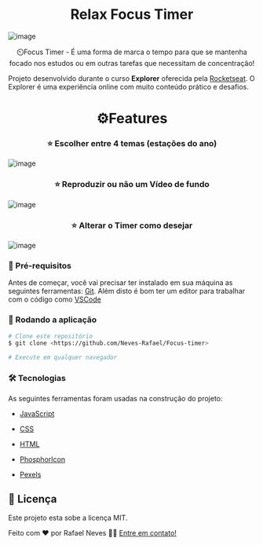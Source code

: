 <h1 align="center">Relax Focus Timer</h1>

![image](https://github.com/Neves-Rafael/Focus-timer/assets/136202919/70b79411-9555-4b9d-ae16-1bb05dc1ab94)


<p align="center">⏲️Focus Timer - É uma forma de marca o tempo para que se mantenha focado nos estudos ou em outras tarefas que necessitam de concentração!</p>


Projeto desenvolvido durante o curso **Explorer** oferecida pela [Rocketseat](https://app.rocketseat.com.br/).
O Explorer é uma experiência online com muito conteúdo prático e desafios.


<h1 align="center">⚙️Features</h1>

<h3 align="center">⭐ Escolher entre 4 temas (estações do ano)</h3>

![image](https://github.com/Neves-Rafael/Focus-timer/assets/136202919/c79d3ca6-f9e6-47b4-a809-7f33154f94da)

<h3 align="center">⭐ Reproduzir ou não um Vídeo de fundo</h3>

![image](https://github.com/Neves-Rafael/Focus-timer/assets/136202919/d685626d-3f14-41e7-8808-4a269c2624b5)
<h3 align="center">⭐ Alterar o Timer como desejar</h3>

![image](https://github.com/Neves-Rafael/Focus-timer/assets/136202919/9cccf2d7-a7bb-4381-8374-535609bcdcf9)




### 🧱 Pré-requisitos

Antes de começar, você vai precisar ter instalado em sua máquina as seguintes ferramentas:
[Git](https://git-scm.com). 
Além disto é bom ter um editor para trabalhar com o código como [VSCode](https://code.visualstudio.com/)

### 🎲 Rodando a aplicação

```bash
# Clone este repositório
$ git clone <https://github.com/Neves-Rafael/Focus-timer>

# Execute em qualquer navegador
```


### 🛠 Tecnologias

As seguintes ferramentas foram usadas na construção do projeto:

- [JavaScript](https://expo.io/)
- [CSS](https://nodejs.org/en/)
- [HTML](https://pt-br.reactjs.org/)

- [PhosphorIcon](https://reactnative.dev/)
- [Pexels](https://www.typescriptlang.org/)


## 📝 Licença

Este projeto esta sobe a licença MIT.

Feito com ❤️ por Rafael Neves 👋🏽 [Entre em contato!](https://www.linkedin.com/in/rafael-neves-profile/)

